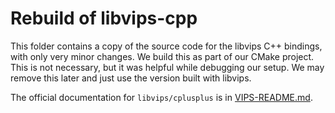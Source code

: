 # Rebuild of libvips-cpp

This folder contains a copy of the source code for the libvips
C++ bindings, with only very minor changes. We build this as
part of our CMake project. This is not necessary, but it was
helpful while debugging our setup. We may remove this later and
just use the version built with libvips.

The official documentation for `libvips/cplusplus` is in [VIPS-README.md](./VIPS-README.md).
